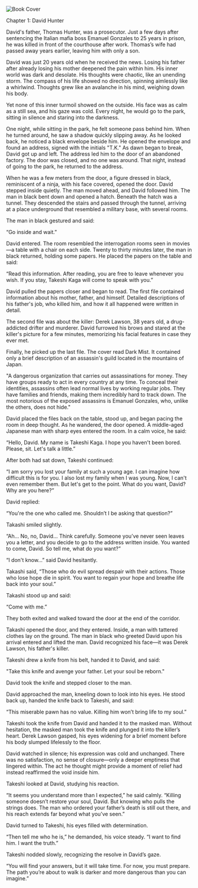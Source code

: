 ![Book Cover](images/cover.webp)

Chapter 1: David Hunter

David's father, Thomas Hunter, was a prosecutor. Just a few days after sentencing the Italian mafia boss Emanuel Gonzales to 25 years in prison, he was killed in front of the courthouse after work. Thomas’s wife had passed away years earlier, leaving him with only a son.

David was just 20 years old when he received the news. Losing his father after already losing his mother deepened the pain within him. His inner world was dark and desolate. His thoughts were chaotic, like an unending storm. The compass of his life showed no direction, spinning aimlessly like a whirlwind. Thoughts grew like an avalanche in his mind, weighing down his body.

Yet none of this inner turmoil showed on the outside. His face was as calm as a still sea, and his gaze was cold. Every night, he would go to the park, sitting in silence and staring into the darkness.

One night, while sitting in the park, he felt someone pass behind him. When he turned around, he saw a shadow quickly slipping away. As he looked back, he noticed a black envelope beside him. He opened the envelope and found an address, signed with the initials "T.K." As dawn began to break, David got up and left. The address led him to the door of an abandoned factory. The door was closed, and no one was around. That night, instead of going to the park, he returned to the address.

When he was a few meters from the door, a figure dressed in black, reminiscent of a ninja, with his face covered, opened the door. David stepped inside quietly. The man moved ahead, and David followed him. The man in black bent down and opened a hatch. Beneath the hatch was a tunnel. They descended the stairs and passed through the tunnel, arriving at a place underground that resembled a military base, with several rooms.

The man in black gestured and said:

“Go inside and wait.”

David entered. The room resembled the interrogation rooms seen in movies—a table with a chair on each side. Twenty to thirty minutes later, the man in black returned, holding some papers. He placed the papers on the table and said:

“Read this information. After reading, you are free to leave whenever you wish. If you stay, Takeshi Kaga will come to speak with you.”

David pulled the papers closer and began to read. The first file contained information about his mother, father, and himself. Detailed descriptions of his father's job, who killed him, and how it all happened were written in detail.

The second file was about the killer: Derek Lawson, 38 years old, a drug-addicted drifter and murderer. David furrowed his brows and stared at the killer's picture for a few minutes, memorizing his facial features in case they ever met.

Finally, he picked up the last file. The cover read Dark Mist. It contained only a brief description of an assassin's guild located in the mountains of Japan.

"A dangerous organization that carries out assassinations for money. They have groups ready to act in every country at any time. To conceal their identities, assassins often lead normal lives by working regular jobs. They have families and friends, making them incredibly hard to track down. The most notorious of the exposed assassins is Emanuel Gonzales, who, unlike the others, does not hide."

David placed the files back on the table, stood up, and began pacing the room in deep thought. As he wandered, the door opened. A middle-aged Japanese man with sharp eyes entered the room. In a calm voice, he said:

“Hello, David. My name is Takeshi Kaga. I hope you haven't been bored. Please, sit. Let's talk a little.”

After both had sat down, Takeshi continued:

“I am sorry you lost your family at such a young age. I can imagine how difficult this is for you. I also lost my family when I was young. Now, I can't even remember them. But let's get to the point. What do you want, David? Why are you here?”

David replied:

“You're the one who called me. Shouldn’t I be asking that question?”

Takashi smiled slightly.

“Ah... No, no, David... Think carefully. Someone you’ve never seen leaves you a letter, and you decide to go to the address written inside. You wanted to come, David. So tell me, what do you want?”

“I don't know...” said David hesitantly.

Takashi said, “Those who do evil spread despair with their actions. Those who lose hope die in spirit. You want to regain your hope and breathe life back into your soul.”

Takashi stood up and said:

“Come with me.”

They both exited and walked toward the door at the end of the corridor.

Takashi opened the door, and they entered. Inside, a man with tattered clothes lay on the ground. The man in black who greeted David upon his arrival entered and lifted the man. David recognized his face—it was Derek Lawson, his father's killer.

Takeshi drew a knife from his belt, handed it to David, and said:

"Take this knife and avenge your father. Let your soul be reborn."

David took the knife and stepped closer to the man.

David approached the man, kneeling down to look into his eyes. He stood back up, handed the knife back to Takeshi, and said:

“This miserable pawn has no value. Killing him won’t bring life to my soul.”

Takeshi took the knife from David and handed it to the masked man. Without hesitation, the masked man took the knife and plunged it into the killer’s heart. Derek Lawson gasped, his eyes widening for a brief moment before his body slumped lifelessly to the floor.

David watched in silence; his expression was cold and unchanged. There was no satisfaction, no sense of closure—only a deeper emptiness that lingered within. The act he thought might provide a moment of relief had instead reaffirmed the void inside him.

Takeshi looked at David, studying his reaction.

“It seems you understand more than I expected,” he said calmly. “Killing someone doesn’t restore your soul, David. But knowing who pulls the strings does. The man who ordered your father’s death is still out there, and his reach extends far beyond what you’ve seen.”

David turned to Takeshi, his eyes filled with determination.

“Then tell me who he is,” he demanded, his voice steady. “I want to find him. I want the truth.”

Takeshi nodded slowly, recognizing the resolve in David’s gaze.

“You will find your answers, but it will take time. For now, you must prepare. The path you’re about to walk is darker and more dangerous than you can imagine.”
